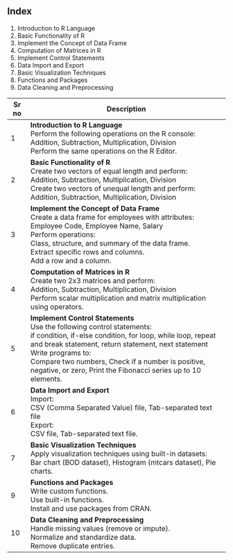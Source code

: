 ## Index
1. Introduction to R Language
2. Basic Functionality of R
3. Implement the Concept of Data Frame
4. Computation of Matrices in R
5. Implement Control Statements
6. Data Import and Export
7. Basic Visualization Techniques
9. Functions and Packages
10. Data Cleaning and Preprocessing



| Sr no |  Description                                                                                                                                              |
|-----|----------------------------------------------------------------------------------------------------------------------------------------------------------------|
| 1   | **Introduction to R Language** <br> Perform the following operations on the R console: <br> Addition, Subtraction, Multiplication, Division <br> Perform the same operations on the R Editor. |
| 2   | **Basic Functionality of R** <br> Create two vectors of equal length and perform: <br> Addition, Subtraction, Multiplication, Division <br> Create two vectors of unequal length and perform: <br> Addition, Subtraction, Multiplication, Division |
| 3   | **Implement the Concept of Data Frame** <br> Create a data frame for employees with attributes: <br> Employee Code, Employee Name, Salary <br> Perform operations: <br> Class, structure, and summary of the data frame. <br> Extract specific rows and columns. <br> Add a row and a column. |
| 4   | **Computation of Matrices in R** <br> Create two 2x3 matrices and perform: <br> Addition, Subtraction, Multiplication, Division <br> Perform scalar multiplication and matrix multiplication using operators. |
| 5   | **Implement Control Statements** <br> Use the following control statements: <br> if condition, if-else condition, for loop, while loop, repeat and break statement, return statement, next statement <br> Write programs to: <br> Compare two numbers, Check if a number is positive, negative, or zero, Print the Fibonacci series up to 10 elements. |
| 6   | **Data Import and Export** <br> Import: <br> CSV (Comma Separated Value) file, Tab-separated text file <br> Export: <br> CSV file, Tab-separated text file. |
| 7   | **Basic Visualization Techniques** <br> Apply visualization techniques using built-in datasets: <br> Bar chart (BOD dataset), Histogram (mtcars dataset), Pie charts. |
| 9   | **Functions and Packages** <br> Write custom functions. <br> Use built-in functions. <br> Install and use packages from CRAN. |
| 10   | **Data Cleaning and Preprocessing** <br> Handle missing values (remove or impute). <br> Normalize and standardize data. <br> Remove duplicate entries. |

